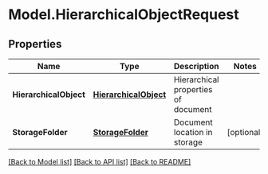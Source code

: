 # Model.HierarchicalObjectRequest

## Properties
Name | Type | Description | Notes
------------ | ------------- | ------------- | -------------
**HierarchicalObject** | [**HierarchicalObject**](HierarchicalObject.md) | Hierarchical properties of document | 
**StorageFolder** | [**StorageFolder**](StorageFolder.md) | Document location in storage | [optional] 



[[Back to Model list]](README.md#documentation-for-models) [[Back to API list]](README.md#documentation-for-api-endpoints) [[Back to README]](README.md)


